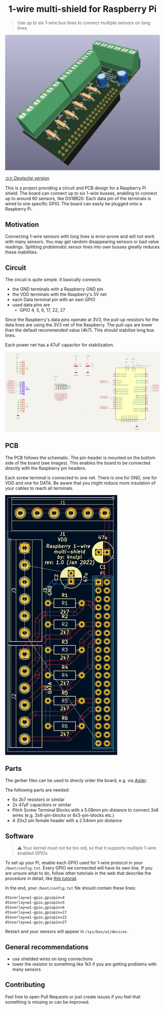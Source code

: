 <h1 align="center">
1-wire multi-shield for Raspberry Pi
</h1>

> Use up to six 1-wire bus lines to connect multiple sensors on long lines.

<div align="center">
    <img src="img/pi-1w-shield_1.png" width="600">
</div>

_[🇩🇪 Deutsche version](LIESMICH.md)_

This is a project providing a circuit and PCB design for a Raspberry Pi shield. 
The board can connect up to six 1-wire busses, enabling to connect up to around 60 sensors, like DS18B20.
Each data pin of the terminals is wired to one specific GPIO.
The board can easily be plugged onto a Raspberry Pi.

## Motivation

Connecting 1-wire sensors with long lines is error-prone and will not work with many sensors.
You may get random disappearing sensors or bad value readings.
Splitting problematic sensor lines into own busses greatly reduces these inabilities.


## Circuit

The circuit is quite simple. It basically connects 
- the GND terminals with a Raspberry GND pin
- the VDD terminals with the Raspberry's 5V net
- each Data terminal pin with an own GPIO
- used data pins are
  - GPIO 4, 5, 6, 17, 22, 27

Since the Raspberry's data pins operate at 3V3, the pull-up resistors for the data lines are using
the 3V3 net of the Raspberry.
The pull-ups are lower than the default recommended value (4k7). 
This should stabilize long bus lines.

Each power net has a 47uF capacitor for stabilization.

![circuit](img/circuit.png)

## PCB

The PCB follows the schematic. 
The pin-header is mounted on the bottom side of the board (see images).
This enables the board to be connected directly with the Raspberry pin headers.

Each screw terminal is connected to one net. There is one for GND, one for VDD and one for DATA.
Be aware that you might reduce more insulation of your cables to reach all terminals.

![pcb](img/pcb_schematic.png)

## Parts

The gerber files can be used to direcly order the board, e.g. via [Aisler](https://aisler.net/p/NHLBOVQZ).

The following parts are needed:
- 6x 2k7 resistors or similar
- 2x 47µF capacitors or similar
- Pitch Screw Terminal Blocks with a 5.08mm pin distance to connect 3x6 wires (e.g. 3x6-pin-blocks or 6x3-pin-blocks etc.)
- A 20x2 pin female header with a 2.54mm pin distance

## Software

> ⚠ Your kernel must not be too old, so that it supports multiple 1-wire enabled GPIOs 

To set up your Pi, enable each GPIO used for 1-wire protocol in your `/boot/config.txt`. 
Every GPIO we connected will have its own line. 
If you are unsure what to do, follow other tutorials in the web that describe the procedure in detail, 
like [this tutorial](https://blog.oddbit.com/post/2018-03-27-multiple-1-wire-buses-on-the/).

In the end, your `/boot/config.txt` file should contain these lines:
```
dtoverlay=w1-gpio,gpiopin=4
dtoverlay=w1-gpio,gpiopin=5
dtoverlay=w1-gpio,gpiopin=6
dtoverlay=w1-gpio,gpiopin=17
dtoverlay=w1-gpio,gpiopin=22
dtoverlay=w1-gpio,gpiopin=27
```

Restart and your sensors will appear in `/sys/bus/w1/devices`.

## General recommendations
- use shielded wires on long connections
- lower the resistor to something like 1k5 if you are getting problems with many sensors

## Contributing

Feel free to open Pull Requests or just create issues if you feel that something is missing or can be improved.
